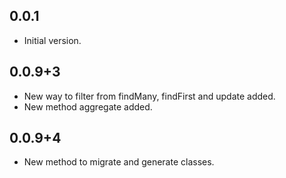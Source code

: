 ## 0.0.1

- Initial version.

## 0.0.9+3

- New way to filter from findMany, findFirst and update added.
- New method aggregate added.

## 0.0.9+4

- New method to migrate and generate classes.
